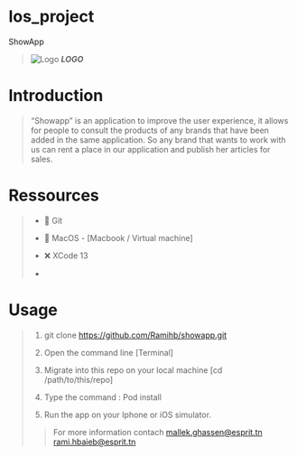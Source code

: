# Ios_project
ShowApp 


>
>
>![Logo](https://github.com/MGhassen30798/Ios_project/blob/master/LOGO.png)
>  ***LOGO***
>


# **Introduction**

>
>“Showapp” is an application to improve the user experience, it allows for people to consult the products of any brands that have been added in the same application.
>So any brand that wants to work with us can rent a place in our application and publish her articles for sales.
>


# **Ressources**

>
>- 🦊 Git 
>
>- 🍏 MacOS - [Macbook / Virtual machine]
>
>- ❌ XCode 13
>
>- 
>


# **Usage**

>
>
>
>1. git clone https://github.com/Ramihb/showapp.git
>
>2. Open the command line [Terminal]
>
>3. Migrate into this repo on your local machine [cd /path/to/this/repo]
>
>4. Type the command : Pod install
>
>5. Run the app on your Iphone or iOS simulator.
>
>>For more information contach mallek.ghassen@esprit.tn
>                             rami.hbaieb@esprit.tn
